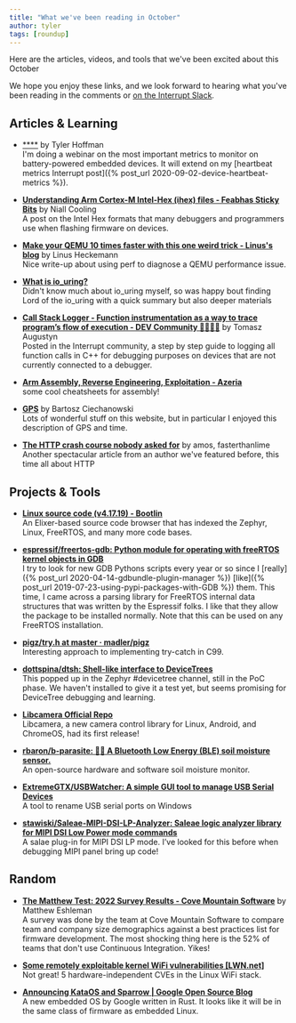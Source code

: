 ```yaml
---
title: "What we've been reading in October"
author: tyler
tags: [roundup]
---
```


<!-- excerpt start -->

Here are the articles, videos, and tools that we've been excited about this
October

<!-- excerpt end -->

We hope you enjoy these links, and we look forward to hearing what you've been
reading in the comments or [on the Interrupt Slack](https://interrupt-slack.herokuapp.com/).

## Articles & Learning

- [\*\*\*\*](https://go.memfault.com/webinar-power-of-metrics-monitoring-battery-life-connectivity-power-consumption) by Tyler Hoffman<br>
  I'm doing a webinar on the most important metrics to monitor on battery-powered embedded devices. It will extend on my [heartbeat metrics Interrupt post]({% post_url 2020-09-02-device-heartbeat-metrics %}).

- [**Understanding Arm Cortex-M Intel-Hex (ihex) files - Feabhas Sticky Bits**](https://blog.feabhas.com/2022/10/understanding-arm-cortex-m-intel-hex-ihex-files/) by Niall Cooling<br>
  A post on the Intel Hex formats that many debuggers and programmers use when flashing firmware on devices.

- [**Make your QEMU 10 times faster with this one weird trick - Linus's blog**](https://linus.schreibt.jetzt/posts/qemu-9p-performance.html) by Linus Heckemann<br>
  Nice write-up about using perf to diagnose a QEMU performance issue.

- [**What is io_uring?**](https://unixism.net/loti/what_is_io_uring.html)<br>
  Didn't know much about io_uring myself, so was happy bout finding Lord of the io_uring with a quick summary but also deeper materials

- [**Call Stack Logger - Function instrumentation as a way to trace program’s flow of execution - DEV Community 👩‍💻👨‍💻**](https://dev.to/taugustyn/call-stack-logger-function-instrumentation-as-a-way-to-trace-programs-flow-of-execution-419a) by Tomasz Augustyn<br>
  Posted in the Interrupt community, a step by step guide to logging all function calls in C++ for debugging purposes on devices that are not currently connected to a debugger.

- [**Arm Assembly, Reverse Engineering, Exploitation - Azeria**](https://azeria.gumroad.com/)<br>
  some cool cheatsheets for assembly!

- [**GPS**](https://ciechanow.ski/gps) by Bartosz Ciechanowski<br>
  Lots of wonderful stuff on this website, but in particular I enjoyed this description of GPS and time.

- [**The HTTP crash course nobody asked for**](https://fasterthanli.me/articles/the-http-crash-course-nobody-asked-for) by amos, fasterthanlime<br>
  Another spectacular article from an author we've featured before, this time all about HTTP

## Projects & Tools

- [**Linux source code (v4.17.19) - Bootlin**](https://elixir.bootlin.com/linux/v4.17.19/source)<br>
  An Elixer-based source code browser that has indexed the Zephyr, Linux, FreeRTOS, and many more code bases.

- [**espressif/freertos-gdb: Python module for operating with freeRTOS kernel objects in GDB**](https://github.com/espressif/freertos-gdb)<br>
  I try to look for new GDB Pythons scripts every year or so since I [really]({% post_url 2020-04-14-gdbundle-plugin-manager %}) [like]({% post_url 2019-07-23-using-pypi-packages-with-GDB %}) them. This time, I came across a parsing library for FreeRTOS internal data structures that was written by the Espressif folks. I like that they allow the package to be installed normally. Note that this can be used on any FreeRTOS installation.

- [**pigz/try.h at master · madler/pigz**](https://github.com/madler/pigz/blob/master/try.h)<br>
  Interesting approach to implementing try-catch in C99.

- [**dottspina/dtsh: Shell-like interface to DeviceTrees**](https://github.com/dottspina/dtsh)<br>
  This popped up in the Zephyr #devicetree channel, still in the PoC phase. We haven't installed to give it a test yet, but seems promising for DeviceTree debugging and learning.

- [**Libcamera Official Repo**](https://git.libcamera.org/libcamera/libcamera.git/tree/README.rst)<br>
  Libcamera, a new camera control library for Linux, Android, and ChromeOS, had its first release!

- [**rbaron/b-parasite: 🌱💧 A Bluetooth Low Energy (BLE) soil moisture sensor.**](https://github.com/rbaron/b-parasite)<br>
  An open-source hardware and software soil moisture monitor.

- [**ExtremeGTX/USBWatcher: A simple GUI tool to manage USB Serial Devices**](https://github.com/ExtremeGTX/USBWatcher)<br>
  A tool to rename USB serial ports on Windows

- [**stawiski/Saleae-MIPI-DSI-LP-Analyzer: Saleae logic analyzer library for MIPI DSI Low Power mode commands**](https://github.com/stawiski/Saleae-MIPI-DSI-LP-Analyzer)<br>
  A salae plug-in for MIPI DSI LP mode. I’ve looked for this before when debugging MIPI panel bring up code!

## Random

- [**The Matthew Test: 2022 Survey Results - Cove Mountain Software**](https://covemountainsoftware.com/2022/10/27/the-matthew-test-2022-survey-results/) by Matthew Eshleman<br>
  A survey was done by the team at Cove Mountain Software to compare team and company size demographics against a best practices list for firmware development. The most shocking thing here is the 52% of teams that don't use Continuous Integration. Yikes!

- [**Some remotely exploitable kernel WiFi vulnerabilities [LWN.net]**](https://lwn.net/Articles/911062/)<br>
  Not great! 5 hardware-independent CVEs in the Linux WiFi stack.

- [**Announcing KataOS and Sparrow | Google Open Source Blog**](https://opensource.googleblog.com/2022/10/announcing-kataos-and-sparrow.html)<br>
  A new embedded OS by Google written in Rust. It looks like it will be in the same class of firmware as embedded Linux.
